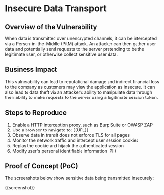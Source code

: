 # Insecure Data Transport

## Overview of the Vulnerability

When data is transmitted over unencrypted channels, it can be intercepted via a Person-in-the-Middle (PitM) attack. An attacker can then gather user data and potentially send requests to the server pretending to be the legitimate user, or otherwise collect sensitive user data.

## Business Impact

This vulnerability can lead to reputational damage and indirect financial loss to the company as customers may view the application as insecure. It can also lead to data theft via an attacker’s ability to manipulate data through their ability to make requests to the server using a legitimate session token.

## Steps to Reproduce

1. Enable a HTTP interception proxy, such as Burp Suite or OWASP ZAP
1. Use a browser to navigate to: {{URL}}
1. Observe data in transit does not enforce TLS for all pages
1. Monitor the network traffic and intercept user session cookies
1. Replay the cookie and hijack the authenticated session
1. Modify user's personal identifiable information (PII)

## Proof of Concept (PoC)

The screenshots below show sensitive data being transmitted insecurely:

{{screenshot}}
